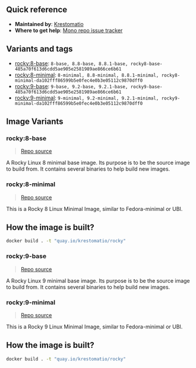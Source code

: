 ## Quick reference
- **Maintained by**:
[Krestomatio](https://github.com/krestomatio)
- **Where to get help**:
[Mono repo issue tracker](https://github.com/krestomatio/container_builder/issues)

## Variants and tags
- [rocky:8-base](#rocky8-base): `8-base, 8.8-base, 8.8.1-base, rocky8-base-485a70f613d6cdd5ae905e2581989ae866ce6b61`
- [rocky:8-minimal](#rocky8-minimal): `8-minimal, 8.8-minimal, 8.8.1-minimal, rocky8-minimal-da102fff86599b5e0fec4e0b3e05112c9870dff0`
- [rocky:9-base](#rocky9-base): `9-base, 9.2-base, 9.2.1-base, rocky9-base-485a70f613d6cdd5ae905e2581989ae866ce6b61`
- [rocky:9-minimal](#rocky9-minimal): `9-minimal, 9.2-minimal, 9.2.1-minimal, rocky9-minimal-da102fff86599b5e0fec4e0b3e05112c9870dff0`


## Image Variants
### rocky:8-base
> [Repo source](https://github.com/krestomatio/container_builder/tree/master/rocky/rocky8-base)

A Rocky Linux 8 minimal base image. Its purpose is to be the source image to build from. It contains several binaries to help build new images.

### rocky:8-minimal
> [Repo source](https://github.com/krestomatio/container_builder/tree/master/rocky/rocky8-minimal)

This is a Rocky 8 Linux Minimal Image, similar to Fedora-minimal or UBI.

## How the image is built?
```bash
docker build . -t "quay.io/krestomatio/rocky"
```

### rocky:9-base
> [Repo source](https://github.com/krestomatio/container_builder/tree/master/rocky/rocky9-base)

A Rocky Linux 9 minimal base image. Its purpose is to be the source image to build from. It contains several binaries to help build new images.

### rocky:9-minimal
> [Repo source](https://github.com/krestomatio/container_builder/tree/master/rocky/rocky9-minimal)

This is a Rocky 9 Linux Minimal Image, similar to Fedora-minimal or UBI.

## How the image is built?
```bash
docker build . -t "quay.io/krestomatio/rocky"
```

